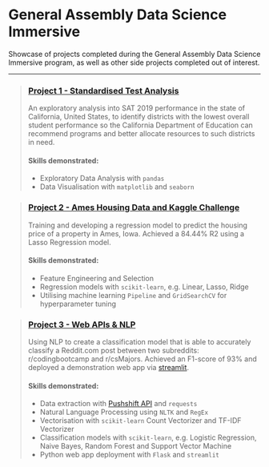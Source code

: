 # General Assembly Data Science Immersive

Showcase of projects completed during the General Assembly Data Science Immersive program, as well as other side projects completed out of interest.

---

> ### [Project 1 - Standardised Test Analysis](https://github.com/eeshawn11/DSI33-Shawn/tree/main/Project1)
>
> An exploratory analysis into SAT 2019 performance in the state of California, United States, to identify districts with the lowest overall student performance so the California Department of Education can recommend programs and better allocate resources to such districts in need.
>
> #### Skills demonstrated:
>
> - Exploratory Data Analysis with `pandas`
> - Data Visualisation with `matplotlib` and `seaborn`


> ### [Project 2 - Ames Housing Data and Kaggle Challenge](https://github.com/eeshawn11/DSI33-Shawn/tree/main/Project2)
> Training and developing a regression model to predict the housing price of a property in Ames, Iowa. Achieved a 84.44% R2 using a Lasso Regression model.
>
> #### Skills demonstrated:
>
> - Feature Engineering and Selection
> - Regression models with `scikit-learn`, e.g. Linear, Lasso, Ridge
> - Utilising machine learning `Pipeline` and `GridSearchCV` for hyperparameter tuning


> ### [Project 3 - Web APIs & NLP](https://github.com/eeshawn11/DSI33-Shawn/tree/main/Project3)
> Using NLP to create a classification model that is able to accurately classify a Reddit.com post between two subreddits: r/codingbootcamp and r/csMajors. Achieved an F1-score of 93% and deployed a demonstration web app via [streamlit](https://eeshawn11-dsi33-shawn-project3streamlitstreamlit-app-1yjknv.streamlit.app/#subreddit-classification-model).
>
> #### Skills demonstrated:
>
> - Data extraction with [Pushshift API](https://github.com/pushshift/api) and `requests`
> - Natural Language Processing using `NLTK` and `RegEx`
> - Vectorisation with `scikit-learn` Count Vectorizer and TF-IDF Vectorizer
> - Classification models with `scikit-learn`, e.g. Logistic Regression, Naive Bayes, Random Forest and Support Vector Machine
> - Python web app deployment with `Flask` and `streamlit`
